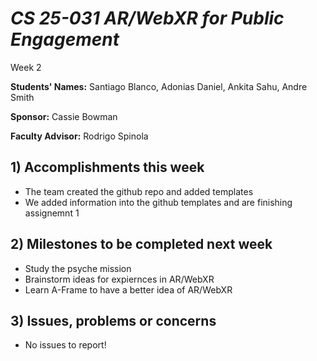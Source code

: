 # *CS 25-031 AR/WebXR for Public Engagement*

Week 2

**Students' Names:**
Santiago Blanco, 
Adonias Daniel,
Ankita Sahu,
Andre Smith 

**Sponsor:**
Cassie Bowman

**Faculty Advisor:**
Rodrigo Spinola

## 1) Accomplishments this week ##
   - The team created the github repo and added templates
   - We added information into the github templates and are finishing assignemnt 1

## 2) Milestones to be completed next week ##
   - Study the psyche mission
   - Brainstorm ideas for expiernces in AR/WebXR
   - Learn A-Frame to have a better idea of AR/WebXR

## 3) Issues, problems or concerns ##
   - No issues to report!
